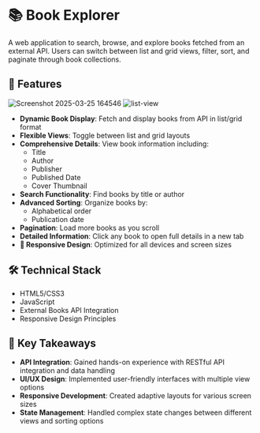 # 📚 Book Explorer



A web application to search, browse, and explore books fetched from an external API. Users can switch between list and grid views, filter, sort, and paginate through book collections.

## 🌟 Features
![Screenshot 2025-03-25 164546](https://github.com/user-attachments/assets/7a127824-2a1e-47d6-911d-d3c7e549ca09)
![list-view](https://github.com/user-attachments/assets/598f5a9d-7673-4b0b-8aa6-8c823a02837a)

- **Dynamic Book Display**: Fetch and display books from API in list/grid format
- **Flexible Views**: Toggle between list and grid layouts
- **Comprehensive Details**: View book information including:
  - Title
  - Author
  - Publisher
  - Published Date
  - Cover Thumbnail
- **Search Functionality**: Find books by title or author
- **Advanced Sorting**: Organize books by:
  - Alphabetical order
  - Publication date
- **Pagination**: Load more books as you scroll
- **Detailed Information**: Click any book to open full details in a new tab
- **📱 Responsive Design**: Optimized for all devices and screen sizes

## 🛠️ Technical Stack

- HTML5/CSS3
- JavaScript
- External Books API Integration
- Responsive Design Principles

## 🎯 Key Takeaways

- **API Integration**: Gained hands-on experience with RESTful API integration and data handling
- **UI/UX Design**: Implemented user-friendly interfaces with multiple view options
- **Responsive Development**: Created adaptive layouts for various screen sizes
- **State Management**: Handled complex state changes between different views and sorting options
